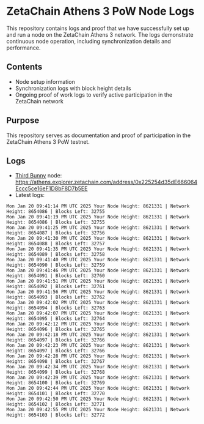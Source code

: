# ZetaChain Athens 3 PoW Node Logs
This repository contains logs and proof that we have successfully set up and run a node on the ZetaChain Athens 3 network. The logs demonstrate continuous node operation, including synchronization details and performance.

## Contents
- Node setup information
- Synchronization logs with block height details
- Ongoing proof of work logs to verify active participation in the ZetaChain network

## Purpose
This repository serves as documentation and proof of participation in the ZetaChain Athens 3 PoW testnet.

## Logs

- [Third Bunny](https://thirdbunny.xyz/) node: https://athens.explorer.zetachain.com/address/0x225254d35dE666064Eccc5ce16eF1D8bF8D7b5EE
- Latest logs:
```
Mon Jan 20 09:41:14 PM UTC 2025 Your Node Height: 8621331 | Network Height: 8654086 | Blocks Left: 32755
Mon Jan 20 09:41:19 PM UTC 2025 Your Node Height: 8621331 | Network Height: 8654086 | Blocks Left: 32755
Mon Jan 20 09:41:25 PM UTC 2025 Your Node Height: 8621331 | Network Height: 8654087 | Blocks Left: 32756
Mon Jan 20 09:41:30 PM UTC 2025 Your Node Height: 8621331 | Network Height: 8654088 | Blocks Left: 32757
Mon Jan 20 09:41:35 PM UTC 2025 Your Node Height: 8621331 | Network Height: 8654089 | Blocks Left: 32758
Mon Jan 20 09:41:40 PM UTC 2025 Your Node Height: 8621331 | Network Height: 8654090 | Blocks Left: 32759
Mon Jan 20 09:41:46 PM UTC 2025 Your Node Height: 8621331 | Network Height: 8654091 | Blocks Left: 32760
Mon Jan 20 09:41:51 PM UTC 2025 Your Node Height: 8621331 | Network Height: 8654092 | Blocks Left: 32761
Mon Jan 20 09:41:56 PM UTC 2025 Your Node Height: 8621331 | Network Height: 8654093 | Blocks Left: 32762
Mon Jan 20 09:42:02 PM UTC 2025 Your Node Height: 8621331 | Network Height: 8654094 | Blocks Left: 32763
Mon Jan 20 09:42:07 PM UTC 2025 Your Node Height: 8621331 | Network Height: 8654095 | Blocks Left: 32764
Mon Jan 20 09:42:12 PM UTC 2025 Your Node Height: 8621331 | Network Height: 8654096 | Blocks Left: 32765
Mon Jan 20 09:42:18 PM UTC 2025 Your Node Height: 8621331 | Network Height: 8654097 | Blocks Left: 32766
Mon Jan 20 09:42:23 PM UTC 2025 Your Node Height: 8621331 | Network Height: 8654097 | Blocks Left: 32766
Mon Jan 20 09:42:28 PM UTC 2025 Your Node Height: 8621331 | Network Height: 8654098 | Blocks Left: 32767
Mon Jan 20 09:42:34 PM UTC 2025 Your Node Height: 8621331 | Network Height: 8654099 | Blocks Left: 32768
Mon Jan 20 09:42:39 PM UTC 2025 Your Node Height: 8621331 | Network Height: 8654100 | Blocks Left: 32769
Mon Jan 20 09:42:44 PM UTC 2025 Your Node Height: 8621331 | Network Height: 8654101 | Blocks Left: 32770
Mon Jan 20 09:42:50 PM UTC 2025 Your Node Height: 8621331 | Network Height: 8654102 | Blocks Left: 32771
Mon Jan 20 09:42:55 PM UTC 2025 Your Node Height: 8621331 | Network Height: 8654103 | Blocks Left: 32772
```
